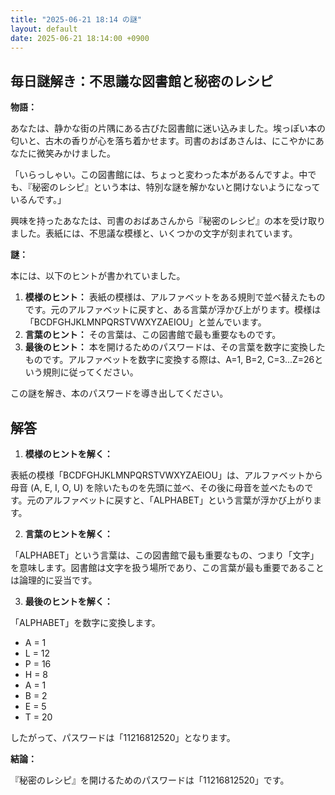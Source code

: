 ```yaml
---
title: "2025-06-21 18:14 の謎"
layout: default
date: 2025-06-21 18:14:00 +0900
---
```

## 毎日謎解き：不思議な図書館と秘密のレシピ

**物語：**

あなたは、静かな街の片隅にある古びた図書館に迷い込みました。埃っぽい本の匂いと、古木の香りが心を落ち着かせます。司書のおばあさんは、にこやかにあなたに微笑みかけました。

「いらっしゃい。この図書館には、ちょっと変わった本があるんですよ。中でも、『秘密のレシピ』という本は、特別な謎を解かないと開けないようになっているんです。」

興味を持ったあなたは、司書のおばあさんから『秘密のレシピ』の本を受け取りました。表紙には、不思議な模様と、いくつかの文字が刻まれています。

**謎：**

本には、以下のヒントが書かれていました。

1.  **模様のヒント：** 表紙の模様は、アルファベットをある規則で並べ替えたものです。元のアルファベットに戻すと、ある言葉が浮かび上がります。模様は「BCDFGHJKLMNPQRSTVWXYZAEIOU」と並んでいます。
2.  **言葉のヒント：** その言葉は、この図書館で最も重要なものです。
3.  **最後のヒント：** 本を開けるためのパスワードは、その言葉を数字に変換したものです。アルファベットを数字に変換する際は、A=1, B=2, C=3...Z=26という規則に従ってください。

この謎を解き、本のパスワードを導き出してください。

## 解答

1.  **模様のヒントを解く：**

   表紙の模様「BCDFGHJKLMNPQRSTVWXYZAEIOU」は、アルファベットから母音 (A, E, I, O, U) を除いたものを先頭に並べ、その後に母音を並べたものです。元のアルファベットに戻すと、「ALPHABET」という言葉が浮かび上がります。

2.  **言葉のヒントを解く：**

   「ALPHABET」という言葉は、この図書館で最も重要なもの、つまり「文字」を意味します。図書館は文字を扱う場所であり、この言葉が最も重要であることは論理的に妥当です。

3.  **最後のヒントを解く：**

   「ALPHABET」を数字に変換します。
   - A = 1
   - L = 12
   - P = 16
   - H = 8
   - A = 1
   - B = 2
   - E = 5
   - T = 20

   したがって、パスワードは「11216812520」となります。

**結論：**

『秘密のレシピ』を開けるためのパスワードは「11216812520」です。
